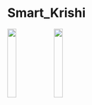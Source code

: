 # Smart_Krishi

<img src="https://github.com/Trodev-IT/Smart_Krishi/assets/74914169/d4e60972-5096-4097-bf46-5f33fd78b3fe" width=20% height=20% >
<img src="https://github.com/Trodev-IT/Smart_Krishi/assets/74914169/dc782b92-a584-40e7-a7c7-14e184409d08" width=20% height=20% >
